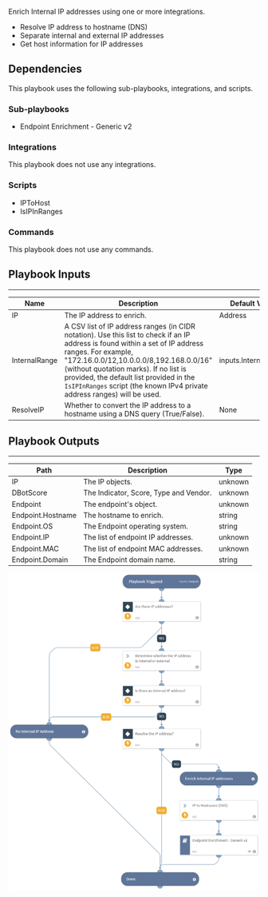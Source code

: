 Enrich Internal IP addresses using one or more integrations.

- Resolve IP address to hostname (DNS)
- Separate internal and external IP addresses
- Get host information for IP addresses

## Dependencies
This playbook uses the following sub-playbooks, integrations, and scripts.

### Sub-playbooks
* Endpoint Enrichment - Generic v2

### Integrations
This playbook does not use any integrations.

### Scripts
* IPToHost
* IsIPInRanges

### Commands
This playbook does not use any commands.

## Playbook Inputs
---

| **Name** | **Description** | **Default Value** | **Source** | **Required** |
| --- | --- | --- | --- | --- |
| IP | The IP address to enrich. | Address | IP | Optional |
| InternalRange | A CSV list of IP address ranges (in CIDR notation). Use this list to check if an IP address is found within a set of IP address ranges. For example, "172.16.0.0/12,10.0.0.0/8,192.168.0.0/16" (without quotation marks). If no list is provided, the default list provided in the `IsIPInRanges` script (the known IPv4 private address ranges) will be used. | inputs.InternalRange |  | Optional |
| ResolveIP | Whether to convert the IP address to a hostname using a DNS query (True/False). | None | inputs.ResolveIP | Required |

## Playbook Outputs
---

| **Path** | **Description** | **Type** |
| --- | --- | --- |
| IP | The IP objects. | unknown |
| DBotScore | The Indicator, Score, Type and Vendor. | unknown |
| Endpoint | The endpoint's object. | unknown |
| Endpoint.Hostname | The hostname to enrich. | string |
| Endpoint.OS | The Endpoint operating system. | string |
| Endpoint.IP | The list of endpoint IP addresses. | unknown |
| Endpoint.MAC | The list of endpoint MAC addresses. | unknown |
| Endpoint.Domain | The Endpoint domain name. | string |

![IP_Enrichment_Internal_Generic_v2](https://github.com/ElazarK/content-docs/blob/master/images/playbooks/IP_Enrichment_Internal_Generic_v2.png)
